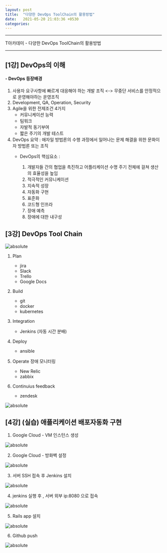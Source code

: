 ```yaml
---
layout: post
title:  "다양한 DevOps ToolChain의 활용방법"
date:   2021-05-20 21:03:36 +0530
categories:
---
```

---

T아카데미 - 다양한 DevOps ToolChain의 활용방법

---

## [1강] DevOps의 이해

#### - **DevOps 등장배경**
1. 사용자 요구사항에 빠르게 대응해야 하는 개발 조직 <-> 무중단 서비스를 안정적으로 운영해야하는 운영조직
2. Development, QA, Operation, Security
3. Agile을 위한 전제조건 4가지
    - 커뮤니케이션 능력
    - 팀워크
    - 자발적 동기부여
    - 짧은 주기의 개발 테스트
4. DevOps 요약 : 애자일 방법론의 수행 과정에서 일어나는 문제 해결을 위한 문화이자 방법론 또는 조직
    * DevOps의 핵심요소 :

      1. 개발자들 간의 협업을 촉진하고 어플리케이션 수명 주기 전체에 걸쳐 생산의 효율성을 높임
      2. 적극적인 커뮤니케이션
      3. 지속적 성장
      4. 자동화 구현
      5. 표준화
      6. 코드형 인프라
      7. 장애 예측
      8. 장애에 대한 내구성

## [3강] DevOps Tool Chain
<img data-action="zoom" src='{{ "/image/24.PNG" | relative_url }}' alt='absolute'>

1. Plan  
    - jira
    - Slack
    - Trello
    - Google Docs

2. Build
    - git
    - docker
    - kubernetes

3. Integration
    - Jenkins (자동 시간 분배)

4. Deploy
    - ansible

5. Operate 장애 모니터링
    - New Relic
    - zabbix

6. Continuius feedback
    - zendesk

<img data-action="zoom" src='{{ "/image/25.PNG" | relative_url }}' alt='absolute'>

## [4강] (실습) 애플리케이션 배포자동화 구현

1. Google Cloud - VM 인스턴스 생성

  <img data-action="zoom" src='{{ "/image/26.PNG" | relative_url }}' alt='absolute'>

2. Google Cloud - 방화벽 설정

  <img data-action="zoom" src='{{ "/image/27.PNG" | relative_url }}' alt='absolute'>

3. 서버 SSH 접속 후 Jenkins 설치

  <img data-action="zoom" src='{{ "/image/28.PNG" | relative_url }}' alt='absolute'>

4. jenkins 실행 후 , 서버 외부 ip:8080 으로 접속

  <img data-action="zoom" src='{{ "/image/29.PNG" | relative_url }}' alt='absolute'>

5. Rails app 설치

  <img data-action="zoom" src='{{ "/image/30.PNG" | relative_url }}' alt='absolute'>

6. Github push

  <img data-action="zoom" src='{{ "/image/31.PNG" | relative_url }}' alt='absolute'>
